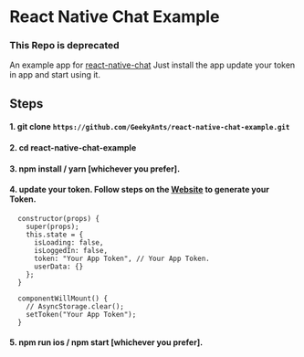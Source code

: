 # React Native Chat Example

### This Repo is deprecated

An example app for [react-native-chat](https://github.com/GeekyAnts/react-native-chat) 
Just install the app update your token in app and start using it. 

## Steps

#### 1. git clone `https://github.com/GeekyAnts/react-native-chat-example.git`
#### 2. cd react-native-chat-example
#### 3. npm install / yarn [whichever you prefer].
#### 4. update your token. Follow steps on the [Website](https://react-native-chat.com) to generate your Token.
```
  constructor(props) {
    super(props);
    this.state = {
      isLoading: false,
      isLoggedIn: false,
      token: "Your App Token", // Your App Token.
      userData: {}
    };
  }

  componentWillMount() {
    // AsyncStorage.clear();
    setToken("Your App Token");
  }

```

#### 5. npm run ios / npm start [whichever you prefer].
